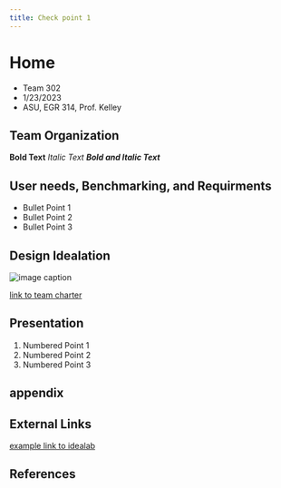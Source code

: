 ```yaml
---
title: Check point 1
---
```


# Home
* Team 302
* 1/23/2023
* ASU, EGR 314, Prof. Kelley

## Team Organization

**Bold Text**
_Italic Text_
**_Bold and Italic Text_**

## User needs, Benchmarking, and Requirments

* Bullet Point 1
* Bullet Point 2
* Bullet Point 3

## Design Idealation

![image caption](https://idealab.asu.edu/assets/images/research/jumper1.png)

[link to team charter](/background)

## Presentation

1. Numbered Point 1
1. Numbered Point 2
1. Numbered Point 3

## appendix

## External Links

[example link to idealab](https://idealab.asu.edu)


## References
